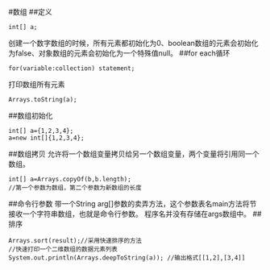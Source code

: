 #数组
##定义
```
int[] a;
```
创建一个数字数组的时候，所有元素都初始化为0、boolean数组的元素会初始化为false、对象数组的元素会初始化为一个特殊值null。
##for each循环
```
for(variable:collection) statement;
```
打印数组所有元素
```
Arrays.toString(a);
```
##数组初始化
```
int[] a={1,2,3,4};
a=new int[]{1,2,3,4};
```
##数组拷贝
允许将一个数组变量拷贝给另一个数组变量，两个变量将引用同一个数组。
```
int[] a=Arrays.copyOf(b,b.length);
//第一个参数为数组，第二个参数为新数组的长度
```
##命令行参数
带一个String arg[]参数的卖弄方法，这个参数表名main方法将节接收一个字符串数组，也就是命令行参数。
程序名并没有存储在args数组中。
##排序
```
Arrays.sort(result);//采用快速排序的方法
//快速打印一个二维数组的数据元素列表
System.out.println(Arrays.deepToString(a)); //输出格式[[1,2],[3,4]]
```
